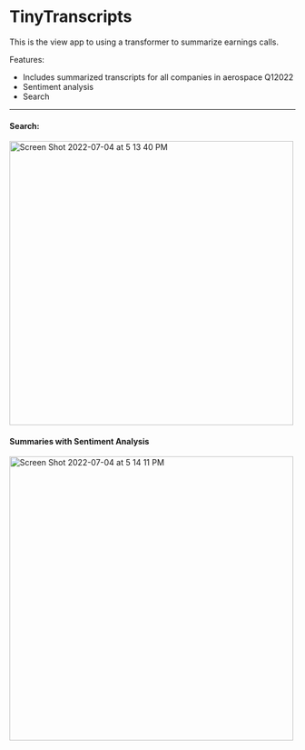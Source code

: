 # TinyTranscripts

This is the view app to using a transformer to summarize earnings calls.

Features:
- Includes summarized transcripts for all companies in aerospace Q12022 
- Sentiment analysis
- Search 

---

#### Search: 

<img width="500" alt="Screen Shot 2022-07-04 at 5 13 40 PM" src="https://user-images.githubusercontent.com/20618426/177227422-ab617b4b-7370-4886-89af-eece75910859.png">

#### Summaries with Sentiment Analysis
<img width="500" alt="Screen Shot 2022-07-04 at 5 14 11 PM" src="https://user-images.githubusercontent.com/20618426/177227451-cc2abe09-408e-4bab-830b-c95cb8e00a28.png">

